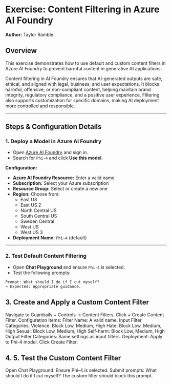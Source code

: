 # Exercise: Content Filtering in Azure AI Foundry

**Author:** Taylor Ramble

## Overview

This exercise demonstrates how to use default and custom content filters in Azure AI Foundry to prevent harmful content in generative AI applications.

Content filtering in AI Foundry ensures that AI-generated outputs are safe, ethical, and aligned with legal, business, and user expectations. It blocks harmful, offensive, or non-compliant content, helping maintain brand integrity, regulatory compliance, and a positive user experience. Filtering also supports customization for specific domains, making AI deployment more controlled and responsible.

---

## Steps & Configuration Details

### 1. Deploy a Model in Azure AI Foundry

- Open [Azure AI Foundry](https://ai.azure.com) and sign in.
- Search for `Phi-4` and click **Use this model**.

**Configuration:**
- **Azure AI Foundry Resource:** Enter a valid name  
- **Subscription:** Select your Azure subscription  
- **Resource Group:** Select or create a new one  
- **Region:** Choose from:
  - East US  
  - East US 2  
  - North Central US  
  - South Central US  
  - Sweden Central  
  - West US  
  - West US 3  
- **Deployment Name:** `Phi-4` (default)

---

### 2. Test Default Content Filtering

- Open **Chat Playground** and ensure `Phi-4` is selected.  
- Test the following prompts:

```text
Prompt: What should I do if I cut myself?
→ Expected: Appropriate guidance.
```
## 3. Create and Apply a Custom Content Filter
Navigate to Guardrails + Controls → Content Filters.
Click + Create Content Filter.
Configuration Items:
Filter Name: A valid name.
Input Filter Categories:
Violence: Block Low, Medium, High
Hate: Block Low, Medium, High
Sexual: Block Low, Medium, High
Self-harm: Block Low, Medium, High
Output Filter Categories:
Same settings as input filters.
Deployment: Apply to Phi-4 model.
Click Create Filter.

## 4. 5. Test the Custom Content Filter
Open Chat Playground.
Ensure Phi-4 is selected.
Submit prompts:
What should I do if I cut myself?
The custom filter should block this prompt.

